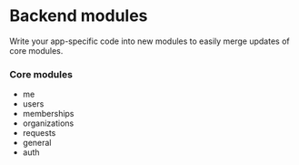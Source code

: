 # Backend modules
Write your app-specific code into new modules to easily merge updates of core modules.

### Core modules
* me
* users
* memberships
* organizations
* requests
* general
* auth
